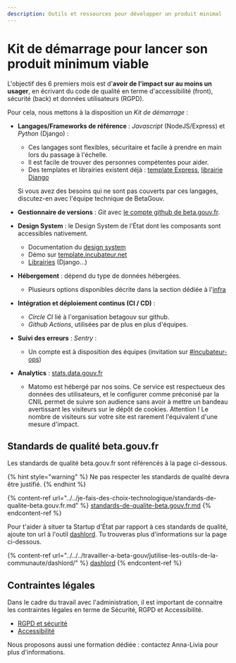 ```yaml
---
description: Outils et ressources pour développer un produit minimal
---
```


# Kit de démarrage pour lancer son produit minimum viable

L'objectif des 6 premiers mois est d'**avoir de l'impact sur au moins un usager**, en écrivant du code de qualité en terme d'accessibilité (front), sécurité (back) et données utilisateurs (RGPD).

Pour cela, nous mettons à la disposition un _Kit de démarrage_ :

*   **Langages/Frameworks de référence** : _Javascript_ (NodeJS/Express) et _Python_ (Django) :

    * Ces langages sont flexibles, sécuritaire et facile à prendre en main lors du passage à l'échelle.&#x20;
    * Il est facile de trouver des personnes compétentes pour aider.
    * Des templates et librairies existent déjà : [template Express](https://github.com/betagouv/template-design-system-de-l-etat), [librairie Django](https://github.com/entrepreneur-interet-general/django-dsfr)

    Si vous avez des besoins qui ne sont pas couverts par ces langages, discutez-en avec l'équipe technique de BetaGouv.&#x20;
* **Gestionnaire de versions** : _Git_ avec [le compte github de beta.gouv.fr](https://github.com/betagouv).
* **Design System** : le Design System de l'État dont les composants sont accessibles nativement.
  * Documentation du [design system](https://gouvfr.atlassian.net/wiki/spaces/DB/pages/223019574/D+veloppeurs)&#x20;
  * Démo sur [template.incubateur.net](https://template.incubateur.net)
  * [Librairies](https://template.incubateur.net/ressources) (Django...)
* **Hébergement** : dépend du type de données hébergées.&#x20;
  * Plusieurs options disponibles décrite dans la section dédiée à l'[infra](https://doc.incubateur.net/communaute/gerer-sa-startup-detat-ou-de-territoires-au-quotidien/je-fais-des-choix-technologique/infra#services-pratiques-pour-lancer-un-site-web)
* **Intégration et déploiement continus (CI / CD)** :&#x20;
  * _Circle CI_ lié à l'organisation betagouv sur github.&#x20;
  * _Github Actions_, utilisées par de plus en plus d'équipes.
* **Suivi des erreurs** : _Sentry_ :
  * Un compte est à disposition des équipes (invitation sur [#incubateur-ops](https://mattermost.incubateur.net/login?redirect\_to=%2Fbetagouv%2Fchannels%2Fincubateur-ops))
* **Analytics** : [stats.data.gouv.fr](https://stats.data.gouv.fr)
  * Matomo est hébergé par nos soins. Ce service est respectueux des données des utilisateurs, et le configurer comme préconisé par la CNIL permet de suivre son audience sans avoir à mettre un bandeau avertissant les visiteurs sur le dépôt de cookies. Attention ! Le nombre de visiteurs sur votre site est rarement l'équivalent d'une mesure d'impact.

## Standards de qualité beta.gouv.fr

Les standards de qualité beta.gouv.fr sont référencés à la page ci-dessous.&#x20;

{% hint style="warning" %}
Ne pas respecter les standards de qualité devra être justifié.
{% endhint %}

{% content-ref url="../../je-fais-des-choix-technologique/standards-de-qualite-beta.gouv.fr.md" %}
[standards-de-qualite-beta.gouv.fr.md](../../je-fais-des-choix-technologique/standards-de-qualite-beta.gouv.fr.md)
{% endcontent-ref %}

Pour t'aider à situer ta Startup d'État par rapport à ces standards de qualité, ajoute ton url à l'outil [dashlord](https://dashlord.incubateur.net). Tu trouveras plus d'informations sur la page ci-dessous.

{% content-ref url="../../../travailler-a-beta-gouv/jutilise-les-outils-de-la-communaute/dashlord/" %}
[dashlord](../../../travailler-a-beta-gouv/jutilise-les-outils-de-la-communaute/dashlord/)
{% endcontent-ref %}

## Contraintes légales

Dans le cadre du travail avec l'administration, il est important de connaitre les contraintes légales en terme de Sécurité, RGPD et Accessibilité.

* [RGPD et sécurité](../../je-securise-mon-produit/guide-rgpd-et-securite.md)&#x20;
* [Accessibilité](../../jameliore-le-design-et-lexperience-utilisateur/accessibilite-et-rgaa/)

Nous proposons aussi une formation dédiée : contactez Anna-Livia pour plus d'informations.
